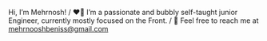 Hi, I’m Mehrnosh! / 
❤️‍🔥 I’m a passionate and bubbly self-taught junior Engineer, currently mostly focused on the Front. / 
💌 Feel free to reach me at mehrnooshbeniss@gmail.com 

<!---
mehrbeniss/mehrbeniss is a ✨ special ✨ repository because its `README.md` (this file) appears on your GitHub profile.
You can click the Preview link to take a look at your changes.
--->
